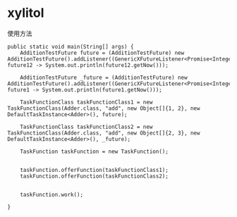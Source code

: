# xylitol

使用方法

    public static void main(String[] args) {
        AdditionTestFuture future = (AdditionTestFuture) new AdditionTestFuture().addListener((GenericXFutureListener<Promise<Integer>>) future12 -> System.out.println(future12.getNow()));

        AdditionTestFuture _future = (AdditionTestFuture) new AdditionTestFuture().addListener((GenericXFutureListener<Promise<Integer>>) future1 -> System.out.println(future1.getNow()));

        TaskFunctionClass taskFunctionClass1 = new TaskFunctionClass(Adder.class, "add", new Object[]{1, 2}, new DefaultTaskInstance<Adder>(), future);

        TaskFunctionClass taskFunctionClass2 = new TaskFunctionClass(Adder.class, "add", new Object[]{2, 3}, new DefaultTaskInstance<Adder>(), _future);

        TaskFunction taskFunction = new TaskFunction();


        taskFunction.offerFunction(taskFunctionClass1);
        taskFunction.offerFunction(taskFunctionClass2);


        taskFunction.work();

    }
    
